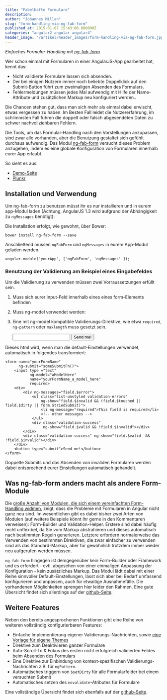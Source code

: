 ```yaml
---
title: "Fabelhafte Formulare"
description: 
author: "Johannes Millan"
slug: "form-handling-via-ng-fab-form"
published_at: 2015-01-07 15:43:00.000000Z
categories: "angular2 angular angular4"
header_image: "/artikel/header_images/form-handling-via-ng-fab-form.jpg"
---
```


*Einfaches Formular-Handling mit [ng-fab-form](https://github.com/johannesjo/ng-fab-form)*

Wer schon einmal mit Formularen in einer AngularJS-App gearbeitet hat, kennt das:

* Nicht validierte Formulare lassen sich absenden.
* Der bei einigen Nutzern immer noch beliebte Doppelklick auf den Submit-Button führt zum zweimaligen Absenden des Formulars.
* Fehlermeldungen müssen jedes Mal aufwendig mit Hilfe der Name-Attribute und zusätzlichen Markup neu konfiguriert werden..

Die Chancen stehen gut, dass man sich mehr als einmal dabei erwischt, etwas vergessen zu haben. Im Besten Fall leidet die Nutzererfahrung, im schlimmsten Fall führen die doppelt oder falsch abgesendeten Daten zu schwer nachvollziehbaren Fehlern.

Die Tools, um das Formular-Handling nach den Vorstellungen anzupassen, sind zwar alle vorhanden, aber die Benutzung gestaltet sich gefühlt durchaus aufwendig. Das Modul [ng-fab-form](https://github.com/johannesjo/ng-fab-form) versucht dieses Problem anzugehen, indem es eine globale Konfiguration von Formularen innerhalb eurer App erlaubt.

So sieht es aus:

*  [Demo-Seite](http://johannesjo.github.io/ng-fab-form#demo)
*  [Plunkr](http://plnkr.co/edit/8vCSPw?p=preview)


## Installation und Verwendung

Um ng-fab-form zu benutzen müsst ihr es nur installieren und in eurem app-Modul laden (Achtung, AngularJS 1.3 wird aufgrund der Abhängigkeit zu `ngMessages` benötigt):

Die Installation erfolgt, wie gewohnt, über Bower:

    bower install ng-fab-form --save

Anschließend müssen `ngFabForm` und `ngMessages` in eurem App-Modul geladen werden.

    angular.module('yourApp', ['ngFabForm', 'ngMessages' ]);

### Benutzung der Validierung am Beispiel eines Eingabefeldes
Um die Validierung zu verwenden müssen zwei Vorraussetzungen erfüllt sein.
1. Muss sich eurer input-Feld innerhalb eines eines form-Elements befinden
2. Muss ng-model verwendet werden:
3. Eine mit ng-model kompatible Validierungs-Direktive, wie etwa `required`, `ng-pattern` oder `maxlength` muss gesetzt sein.

    <form name="yourFormName"
          ng-submit="someSubmitFn()">
          <input type ="text"
                 ng-model="a.model.here"
                 required>
          <button type="submit">Send me!</button>
    </form>

Dieses html wird, wenn man die default-Einstellungen verwendet, automatisch in folgendes transformiert:


    <form name="yourFormName"
          ng-submit="someSubmitFn()">
        <input type ="text"
               ng-model="aModelHere"
               name="yourFormName_a_model_here"
               required>
        <div>
            <div ng-messages="field.$error">
                <ul class="list-unstyled validation-errors"
                    ng-show="field.$invalid && (field.$touched || field.$dirty || form.$triedSubmit)">
                    <li ng-message="required">This field is required</li>  
                    <!-- other messages -->
                </ul>
                <div class="validation-success"
                     ng-show="field.$valid && !field.$invalid"></div>
            </div>  
            <div class="validation-success" ng-show="field.$valid  && !field.$invalid"></div>
        </div>  
        <button type="submit">Send me!</button>
    </form>

Doppelte Submits und das Absenden von invaliden Formularen werden dabei entsprechend eurer Einstellungen automatisch gehandelt.

## Was ng-fab-form anders macht als andere Form-Module

Die [große Anzahl von Modulen, die sich einem vereinfachten Form-Handling widmen](https://github.com/search?o=desc&q=angular+form&s=stars&type=Repositories&utf8mb4=%E2%9C%93), zeigt, dass die Probleme mit Formularen in Angular nicht ganz neu sind. Im wesentlichen gibt es dabei bisher zwei Arten von Modulen (auf weitere Beispiele könnt Ihr gerne in den Kommentaren verweisen): Form-Builder und Validation-Helper. Erstere sind dabei häufig recht unflexibel, da Sie vom Markup abstrahieren und dieses automatisch nach bestimmten Regeln generieren. Letztere erfordern normalerweise das Verwenden von bestimmten Direktiven, die zwar einfacher zu verwenden sind als das Standard-Markup, aber für gewöhnlich trotzdem immer wieder neu aufgerufen werden müssen.

`ng-fab-form` hingegen ist demgegenüber kein Form-Builder oder Framework und es erfordert - evtl. abgesehen von einer einmaligen Anpassung der Konfiguration - kein zusätzliches Markup. Das Modul lädt dabei mit einer Reihe sinnvoller Default-Einstellungen, lässt sich aber bei Bedarf umfassend konfigurieren und anpassen, auch für etwaitige Ausnahmefälle. Die vorhandenen Möglichkeiten sprengen hier leider den Rahmen. Eine gute Übersicht findet sich allerdings auf der [github-Seite](https://github.com/johannesjo/ng-fab-form).

## Weitere Features
Neben den bereits angesprochenen Funktionen gibt eine Reihe von weiteren vollständig konfigurierbaren Features:

* Einfache Implementierung eigener Validierungs-Nachrichten, sowie [eine Vorlage für eigene Themes](http://plnkr.co/edit/wVW8ih?p=info)
* Direktive zum Deaktivieren ganzer Formulare
* Auto-Scroll-To & Fokus des ersten nicht erfolgreich validierten Feldes beim Absenden des Formulars
* Eine Direktive zur Einbindung von kontext-spezifischen Validierungs-Nachrichten z.B. für `ngPattern`.
* Automatisches triggern von `$setDirty` für alle Formularfelder bei einem versuchten Submit
* Automatisches setzen des `novalidate`-Atributes für Formulare

Eine vollständige Übersicht findet sich ebenfalls auf der [github-Seite](https://github.com/johannesjo/ng-fab-form).
 